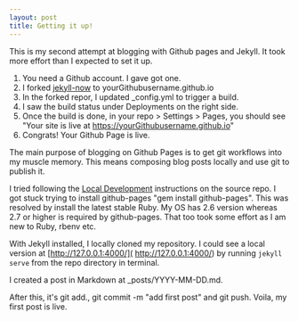 ```yaml
---
layout: post
title: Getting it up!
---
```


This is my second attempt at blogging with Github pages and Jekyll. It took more effort than I expected to set it up.

1. You need a Github account. I gave got one.
2. I forked [jekyll-now](jekyll-now) to yourGithubusername.github.io
3. In the forked repor, I updated _config.yml to trigger a build.
4. I saw the build status under Deployments on the right side.
5. Once the build is done, in your repo > Settings > Pages, you should see "Your site is live at https://yourGithubusername.github.io"
6. Congrats! Your Github Page is live. 

The main purpose of blogging on Github Pages is to get git workflows into my muscle memory. This means composing blog posts locally and use git to publish it. 

I tried following the [Local Development](https://github.com/barryclark/jekyll-now?tab=readme-ov-file#local-development) instructions on the source repo. I got stuck trying to install github-pages "gem install github-pages". This was resolved by install the latest stable Ruby. My OS has 2.6 version whereas 2.7 or higher is required by github-pages. That too took some effort as I am new to Ruby, rbenv etc.  

With Jekyll installed, I locally cloned my repository. I could see a local version at [http://127.0.0.1:4000/]( http://127.0.0.1:4000/) by running `jekyll serve` from the repo directory in terminal.

I created a post in Markdown at _posts/YYYY-MM-DD.md.

After this, it's git add., git commit -m "add first post" and git push. Voila, my first post is live.